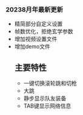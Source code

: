 ### 20238月年最新更新
- 精简部分自定义设置
- 帧数优化，拒绝玄学参数
- 增加视频设置文件
- 增加demo文件
  ## 主要特性
  - 一键切换滚轮跳和切枪
  - 大跳
  - 静步显示队友装备
  - TAB键显示网络信息
